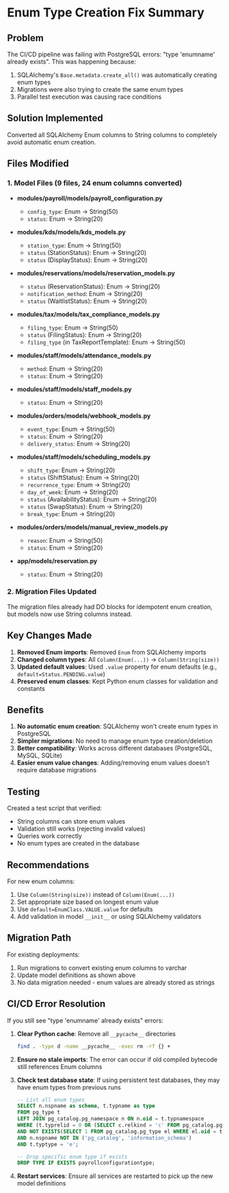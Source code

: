 # Enum Type Creation Fix Summary

## Problem
The CI/CD pipeline was failing with PostgreSQL errors: "type 'enumname' already exists". This was happening because:
1. SQLAlchemy's `Base.metadata.create_all()` was automatically creating enum types
2. Migrations were also trying to create the same enum types
3. Parallel test execution was causing race conditions

## Solution Implemented
Converted all SQLAlchemy Enum columns to String columns to completely avoid automatic enum creation.

## Files Modified

### 1. Model Files (9 files, 24 enum columns converted)
- **modules/payroll/models/payroll_configuration.py**
  - `config_type`: Enum → String(50)
  - `status`: Enum → String(20)

- **modules/kds/models/kds_models.py**
  - `station_type`: Enum → String(50)
  - `status` (StationStatus): Enum → String(20)
  - `status` (DisplayStatus): Enum → String(20)

- **modules/reservations/models/reservation_models.py**
  - `status` (ReservationStatus): Enum → String(20)
  - `notification_method`: Enum → String(20)
  - `status` (WaitlistStatus): Enum → String(20)

- **modules/tax/models/tax_compliance_models.py**
  - `filing_type`: Enum → String(50)
  - `status` (FilingStatus): Enum → String(20)
  - `filing_type` (in TaxReportTemplate): Enum → String(50)

- **modules/staff/models/attendance_models.py**
  - `method`: Enum → String(20)
  - `status`: Enum → String(20)

- **modules/staff/models/staff_models.py**
  - `status`: Enum → String(20)

- **modules/orders/models/webhook_models.py**
  - `event_type`: Enum → String(50)
  - `status`: Enum → String(20)
  - `delivery_status`: Enum → String(20)

- **modules/staff/models/scheduling_models.py**
  - `shift_type`: Enum → String(20)
  - `status` (ShiftStatus): Enum → String(20)
  - `recurrence_type`: Enum → String(20)
  - `day_of_week`: Enum → String(20)
  - `status` (AvailabilityStatus): Enum → String(20)
  - `status` (SwapStatus): Enum → String(20)
  - `break_type`: Enum → String(20)

- **modules/orders/models/manual_review_models.py**
  - `reason`: Enum → String(50)
  - `status`: Enum → String(20)

- **app/models/reservation.py**
  - `status`: Enum → String(20)

### 2. Migration Files Updated
The migration files already had DO blocks for idempotent enum creation, but models now use String columns instead.

## Key Changes Made

1. **Removed Enum imports**: Removed `Enum` from SQLAlchemy imports
2. **Changed column types**: All `Column(Enum(...))` → `Column(String(size))`
3. **Updated default values**: Used `.value` property for enum defaults (e.g., `default=Status.PENDING.value`)
4. **Preserved enum classes**: Kept Python enum classes for validation and constants

## Benefits

1. **No automatic enum creation**: SQLAlchemy won't create enum types in PostgreSQL
2. **Simpler migrations**: No need to manage enum type creation/deletion
3. **Better compatibility**: Works across different databases (PostgreSQL, MySQL, SQLite)
4. **Easier enum value changes**: Adding/removing enum values doesn't require database migrations

## Testing

Created a test script that verified:
- String columns can store enum values
- Validation still works (rejecting invalid values)
- Queries work correctly
- No enum types are created in the database

## Recommendations

For new enum columns:
1. Use `Column(String(size))` instead of `Column(Enum(...))`
2. Set appropriate size based on longest enum value
3. Use `default=EnumClass.VALUE.value` for defaults
4. Add validation in model `__init__` or using SQLAlchemy validators

## Migration Path

For existing deployments:
1. Run migrations to convert existing enum columns to varchar
2. Update model definitions as shown above
3. No data migration needed - enum values are already stored as strings

## CI/CD Error Resolution

If you still see "type 'enumname' already exists" errors:

1. **Clear Python cache**: Remove all `__pycache__` directories
   ```bash
   find . -type d -name __pycache__ -exec rm -rf {} +
   ```

2. **Ensure no stale imports**: The error can occur if old compiled bytecode still references Enum columns

3. **Check test database state**: If using persistent test databases, they may have enum types from previous runs
   ```sql
   -- List all enum types
   SELECT n.nspname as schema, t.typname as type 
   FROM pg_type t 
   LEFT JOIN pg_catalog.pg_namespace n ON n.oid = t.typnamespace 
   WHERE (t.typrelid = 0 OR (SELECT c.relkind = 'c' FROM pg_catalog.pg_class c WHERE c.oid = t.typrelid)) 
   AND NOT EXISTS(SELECT 1 FROM pg_catalog.pg_type el WHERE el.oid = t.typelem AND el.typarray = t.oid)
   AND n.nspname NOT IN ('pg_catalog', 'information_schema')
   AND t.typtype = 'e';
   
   -- Drop specific enum type if exists
   DROP TYPE IF EXISTS payrollconfigurationtype;
   ```

4. **Restart services**: Ensure all services are restarted to pick up the new model definitions